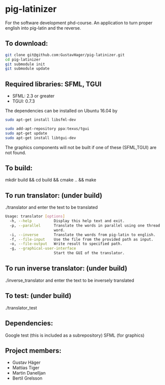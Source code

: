 # pig-latinizer
For the software development phd-course. An application to turn proper english into pig-latin and the reverse.
  
## To download:
``` bash
git clone git@github.com:GustavHager/pig-latinizer.git
cd pig-latinizer
git submodule init
git submodule update
```

## Required libraries: SFML, TGUI
* SFML: 2.3 or greater
* TGUI: 0.7.3

The dependencies can be installed on Ubuntu 16.04 by
``` bash
sudo apt-get install libsfml-dev

sudo add-apt-repository ppa:texus/tgui
sudo apt-get update
sudo apt-get install libtgui-dev
```
The graphics components will not be built if one of these (SFML,TGUI) are not found.

## To build:
mkdir build && cd build && cmake .. && make

## To run translator: (under build)
./translator and enter the text to be translated
``` bash
Usage: translator [options] 
  -h, --help          Display this help text and exit. 
  -p, --parallel      Translate the words in parallel using one thread for each 
                      word. 
  -i, --inverse       Translate the words from pig-latin to english. 
  -f, --file-input    Use the file from the provided path as input. 
  -o, --file-output   Write result to specified path. 
  -g, --graphical-user-interface
                      Start the GUI of the translator. 
```

## To run inverse translator: (under build)
./inverse_translator and enter the text to be inversely translated

## To test: (under build)
./translator_test

## Dependencies:
Google test (this is included as a subrepository)
SFML (for graphics)

## Project members:
* Gustav Häger
* Mattias Tiger
* Martin Danelljan
* Bertil Grelsson 
